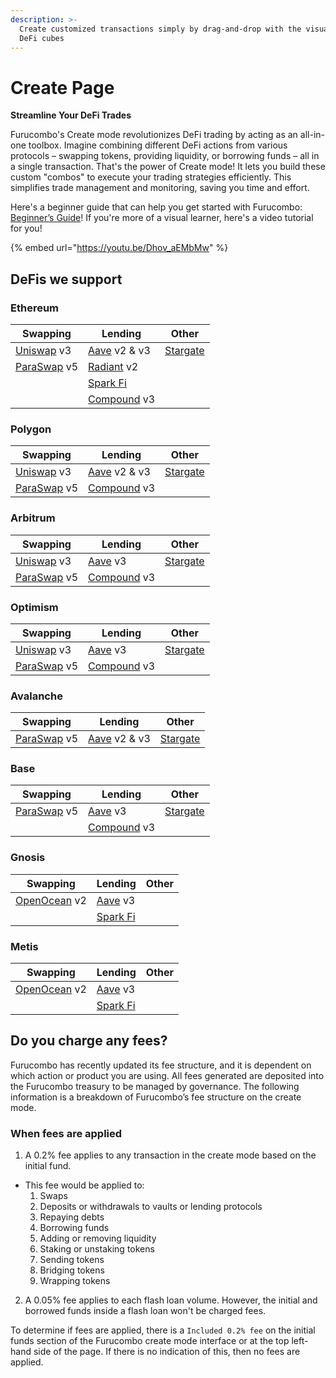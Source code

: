 ```yaml
---
description: >-
  Create customized transactions simply by drag-and-drop with the visualized
  DeFi cubes
---
```


# Create Page

**Streamline Your DeFi Trades**

Furucombo's Create mode revolutionizes DeFi trading by acting as an all-in-one toolbox. Imagine combining different DeFi actions from various protocols – swapping tokens, providing liquidity, or borrowing funds – all in a single transaction. That's the power of Create mode! It lets you build these custom "combos" to execute your trading strategies efficiently. This simplifies trade management and monitoring, saving you time and effort.

Here's a beginner guide that can help you get started with Furucombo: [Beginner’s Guide](https://docs.furucombo.app/using-furucombo/tutorials/beginners-guide)! If you're more of a visual learner, here's a video tutorial for you!

{% embed url="https://youtu.be/Dhov_aEMbMw" %}

## DeFis we support&#x20;

### Ethereum

| Swapping                                | Lending                                  | Other                                 |
| --------------------------------------- | ---------------------------------------- | ------------------------------------- |
| [Uniswap](https://uniswap.org/) v3      | [Aave](https://aave.com/) v2 & v3        | [Stargate](https://stargate.finance/) |
| [ParaSwap](https://www.paraswap.io/) v5 | [Radiant](https://radiant.capital/) v2   |                                       |
|                                         | [Spark Fi](https://spark.fi/)            |                                       |
|                                         | [Compound](https://compound.finance/) v3 |                                       |

### Polygon

| Swapping                                | Lending                                  | Other                                 |
| --------------------------------------- | ---------------------------------------- | ------------------------------------- |
| [Uniswap](https://uniswap.org/) v3      | [Aave](https://aave.com/) v2 & v3        | [Stargate](https://stargate.finance/) |
| [ParaSwap](https://www.paraswap.io/) v5 | [Compound](https://compound.finance/) v3 |                                       |

### Arbitrum

| Swapping                                | Lending                                  | Other                                 |
| --------------------------------------- | ---------------------------------------- | ------------------------------------- |
| [Uniswap](https://uniswap.org/) v3      | [Aave](https://aave.com/) v3             | [Stargate](https://stargate.finance/) |
| [ParaSwap](https://www.paraswap.io/) v5 | [Compound](https://compound.finance/) v3 |                                       |

### Optimism

| Swapping                                | Lending                                  | Other                                 |
| --------------------------------------- | ---------------------------------------- | ------------------------------------- |
| [Uniswap](https://uniswap.org/) v3      | [Aave](https://aave.com/) v3             | [Stargate](https://stargate.finance/) |
| [ParaSwap](https://www.paraswap.io/) v5 | [Compound](https://compound.finance/) v3 |                                       |

### Avalanche

| Swapping                                | Lending                           | Other                                 |
| --------------------------------------- | --------------------------------- | ------------------------------------- |
| [ParaSwap](https://www.paraswap.io/) v5 | [Aave](https://aave.com/) v2 & v3 | [Stargate](https://stargate.finance/) |

### Base

| Swapping                                | Lending                                  | Other                                 |
| --------------------------------------- | ---------------------------------------- | ------------------------------------- |
| [ParaSwap](https://www.paraswap.io/) v5 | [Aave](https://aave.com/) v3             | [Stargate](https://stargate.finance/) |
|                                         | [Compound](https://compound.finance/) v3 |                                       |

### Gnosis

| Swapping                                   | Lending                       | Other |
| ------------------------------------------ | ----------------------------- | ----- |
| [OpenOcean](https://openocean.finance/) v2 | [Aave](https://aave.com/) v3  |       |
|                                            | [Spark Fi](https://spark.fi/) |       |

### Metis

| Swapping                                   | Lending                       | Other |
| ------------------------------------------ | ----------------------------- | ----- |
| [OpenOcean](https://openocean.finance/) v2 | [Aave](https://aave.com/) v3  |       |
|                                            | [Spark Fi](https://spark.fi/) |       |

## Do you charge any fees?

Furucombo has recently updated its fee structure, and it is dependent on which action or product you are using. All fees generated are deposited into the Furucombo treasury to be managed by governance. The following information is a breakdown of Furucombo’s fee structure on the create mode.

### When fees are applied

1. A 0.2% fee applies to any transaction in the create mode based on the initial fund.

* This fee would be applied to:
  1. Swaps&#x20;
  2. Deposits or withdrawals to vaults or lending protocols&#x20;
  3. Repaying debts&#x20;
  4. Borrowing funds
  5. Adding or removing liquidity&#x20;
  6. Staking or unstaking tokens&#x20;
  7. Sending tokens&#x20;
  8. Bridging tokens&#x20;
  9. Wrapping tokens

2. A 0.05% fee applies to each flash loan volume. However, the initial and borrowed funds inside a flash loan won't be charged fees.&#x20;

To determine if fees are applied, there is a `Included 0.2% fee` on the initial funds section of the Furucombo create mode interface or at the top left-hand side of the page. If there is no indication of this, then no fees are applied.
